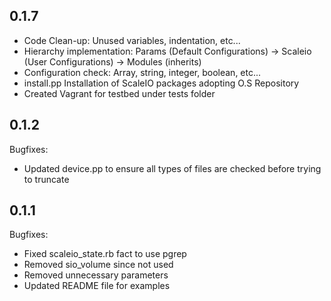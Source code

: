 ## 0.1.7
- Code Clean-up:
  Unused variables, indentation, etc...
- Hierarchy implementation:
  Params (Default Configurations) -> Scaleio (User Configurations) -> Modules (inherits)
- Configuration check:
  Array, string, integer, boolean, etc...
- install.pp
  Installation of ScaleIO packages adopting O.S Repository
- Created Vagrant for testbed under tests folder

## 0.1.2

Bugfixes:

- Updated device.pp to ensure all types of files are checked before trying to truncate

## 0.1.1

Bugfixes:

- Fixed scaleio_state.rb fact to use pgrep
- Removed sio_volume since not used
- Removed unnecessary parameters
- Updated README file for examples
